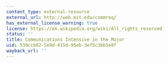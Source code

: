 ```yaml
---
content_type: external-resource
external_url: http://web.mit.edu/commreq/
has_external_license_warning: true
license: https://en.wikipedia.org/wiki/All_rights_reserved
status: ''
title: Communications Intensive in the Major
uid: 539ccb82-5e9d-415d-95eb-3ef5c3bb5e8f
wayback_url: ''
---
```

